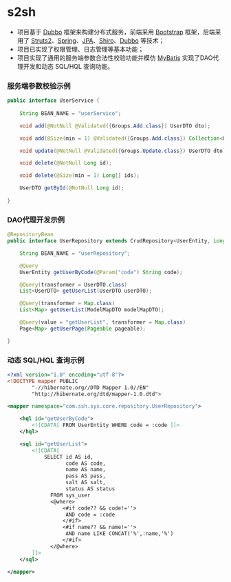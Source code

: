 # s2sh
- 项目基于 [Dubbo](http://dubbo.io/) 框架来构建分布式服务，前端采用 [Bootstrap](http://getbootstrap.com/) 框架，后端采用了 [Struts2](https://struts.apache.org/)、[Spring](https://spring.io/)、[JPA](https://docs.spring.io/spring-data/jpa/docs/1.6.0.RELEASE/reference/html/jpa.repositories.html)、[Shiro](https://shiro.apache.org/)、[Dubbo](http://dubbo.io/) 等技术；
- 项目已实现了权限管理、日志管理等基本功能；  
- 项目实现了通用的服务端参数合法性校验功能并模仿 [MyBatis](http://www.mybatis.org/mybatis-3/zh/) 实现了DAO代理开发和动态 SQL/HQL 查询功能。  

### 服务端参数校验示例
``` java
public interface UserService {
    
    String BEAN_NAME = "userService";

    void add(@NotNull @Validated({Groups.Add.class}) UserDTO dto);

    void add(@Size(min = 1) @Validated({Groups.Add.class}) Collection<UserDTO> dtos);

    void update(@NotNull @Validated({Groups.Update.class}) UserDTO dto);

    void delete(@NotNull Long id);

    void delete(@Size(min = 1) Long[] ids);

    UserDTO getById(@NotNull Long id);
    
}  
```  

### DAO代理开发示例
``` java
@RepositoryBean
public interface UserRepository extends CrudRepository<UserEntity, Long> {

    String BEAN_NAME = "userRepository";

    @Query
    UserEntity getUserByCode(@Param("code") String code);

    @Query(transformer = UserDTO.class)
    List<UserDTO> getUserList(UserDTO userDTO);

    @Query(transformer = Map.class)
    List<Map> getUserList(ModelMapDTO modelMapDTO);

    @Query(value = "getUserList", transformer = Map.class)
    Page<Map> getUserPage(Pageable pageable);

}
```

### 动态 SQL/HQL 查询示例
``` xml
<?xml version="1.0" encoding="utf-8"?>
<!DOCTYPE mapper PUBLIC
        "-//hibernate.org//DTD Mapper 1.0//EN"
        "http://hibernate.org/dtd/mapper-1.0.dtd">

<mapper namespace="com.ssh.sys.core.repository.UserRepository">

    <hql id="getUserByCode">
        <![CDATA[ FROM UserEntity WHERE code = :code ]]>
    </hql>

    <sql id="getUserList">
        <![CDATA[
            SELECT id AS id,
                   code AS code,
                   name AS name,
                   pass AS pass,
                   salt AS salt,
                   status AS status
              FROM sys_user
              <@where>
                  <#if code?? && code!=''>
                   AND code = :code
                  </#if>
                  <#if name?? && name!=''>
                   AND name LIKE CONCAT('%',:name,'%')
                  </#if>
              </@where>
        ]]>
    </sql>

</mapper>
```  
